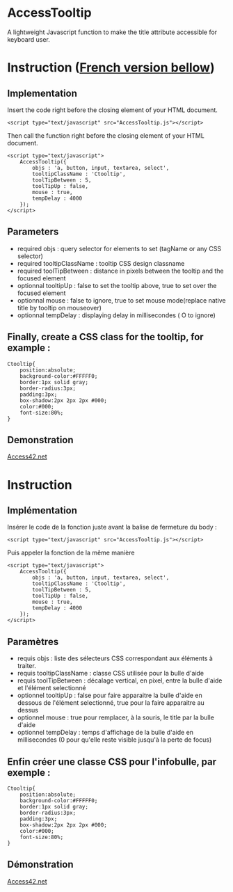 AccessTooltip
=============

A lightweight Javascript function to make the title attribute accessible for keyboard user.

# Instruction ([French version bellow](#french-version))

## Implementation
Insert the code right before the closing </body> element of your HTML document. 

	<script type="text/javascript" src="AccessTooltip.js"></script>

Then call the function right before the closing </body> element of your HTML document.

	<script type="text/javascript">
		AccessTooltip({
			objs : 'a, button, input, textarea, select',
			tooltipClassName : 'Ctooltip',
			toolTipBetween : 5,
			toolTipUp : false,
			mouse : true,
			tempDelay : 4000
		});
	</script>

## Parameters
- required objs : query selector for elements to set (tagName or any CSS selector)
- required tooltipClassName : tooltip CSS design classname
- required toolTipBetween : distance in pixels between the tooltip and the focused element
- optionnal tooltipUp : false to set the tooltip above, true to set over the focused element
- optionnal mouse : false to ignore, true to set mouse mode(replace native title by tooltip on mouseover)
- optionnal tempDelay : displaying delay in millisecondes ( O to ignore)

## Finally, create a CSS class for the tooltip, for example :

	Ctooltip{
		position:absolute;
		background-color:#FFFFF0;
		border:1px solid gray;
		border-radius:3px;
		padding:3px;
		box-shadow:2px 2px 2px #000;
		color:#000;
		font-size:80%;
	}


## Demonstration

<a href="http://www.access42.net">Access42.net</a>

<a id="french-version"></a>

# Instruction

## Implémentation

Insérer le code de la fonction juste avant la balise de fermeture du body :

	<script type="text/javascript" src="AccessTooltip.js"></script>

Puis appeler la fonction de la même manière

	<script type="text/javascript">
		AccessTooltip({
			objs : 'a, button, input, textarea, select',
			tooltipClassName : 'Ctooltip',
			toolTipBetween : 5,
			toolTipUp : false,
			mouse : true,
			tempDelay : 4000
		});
	</script>

## Paramètres
- requis objs : liste des sélecteurs CSS correspondant aux éléments à traiter.
- requis tooltipClassName : classe CSS utilisée pour la bulle d'aide
- requis toolTipBetween : décalage vertical, en pixel, entre la bulle d'aide et l'élément selectionné
- optionnel tooltipUp : false pour faire apparaitre la bulle d'aide en dessous de l'élément selectionné, true pour la faire apparaitre au dessus
- optionnel mouse : true pour remplacer, à la souris, le title par la bulle d'aide
- optionnel tempDelay : temps d'affichage de la bulle d'aide en millisecondes (0 pour qu'elle reste visible jusqu'à la perte de focus)

## Enfin créer une classe CSS pour l'infobulle, par exemple :

	Ctooltip{
		position:absolute;
		background-color:#FFFFF0;
		border:1px solid gray;
		border-radius:3px;
		padding:3px;
		box-shadow:2px 2px 2px #000;
		color:#000;
		font-size:80%;
	}

## Démonstration

<a href="http://www.access42.net">Access42.net</a>